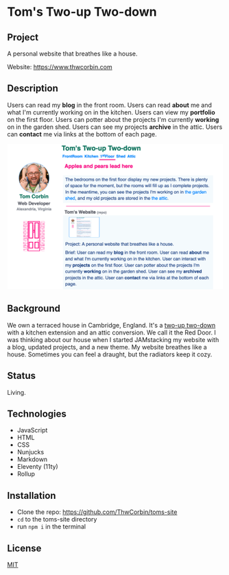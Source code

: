 # Tom's Two-up Two-down

## Project

A personal website that breathes like a house.

Website: https://www.thwcorbin.com

## Description

Users can read my **blog** in the front room. Users can read **about** me and what I'm currently working on in the kitchen. Users can view my **portfolio** on the first floor. Users can potter about the projects I'm currently **working** on in the garden shed. Users can see my projects **archive** in the attic. Users can **contact** me via links at the bottom of each page.

![Tom's Two-up Two-down screenshot](./toms-site-screenshot.png "Tom's personal website")

## Background

We own a terraced house in Cambridge, England. It's a [two-up two-down](https://dictionary.cambridge.org/dictionary/english/two-up-two-down "Definition of two-up two-down") with a kitchen extension and an attic conversion. We call it the Red Door. I was thinking about our house when I started JAMstacking my website with a blog, updated projects, and a new theme. My website breathes like a house. Sometimes you can feel a draught, but the radiators keep it cozy.

## Status

Living.

## Technologies

- JavaScript
- HTML
- CSS
- Nunjucks
- Markdown
- Eleventy (11ty)
- Rollup

## Installation

- Clone the repo: https://github.com/ThwCorbin/toms-site
- `cd` to the toms-site directory
- run `npm i` in the terminal

## License

[MIT](LICENSE.txt "MIT License text file")
